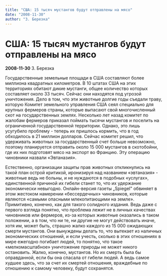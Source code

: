 ```yaml
---
title: "США: 15 тысяч мустангов будут отправлены на мясо"
date: "2008-11-30"
author: "З. Березка"
---
```


# США: 15 тысяч мустангов будут отправлены на мясо

**2008-11-30** З. Березка

Государственные земельные площади в США составляют более миллиона квадратных километров. В 10 штатах США на этих территориях обитают дикие мустанги, общее количество которых составляет около 33 тысяч. Сейчас они находятся под угрозой уничтожения. Дело в том, что эти животные долгие годы съедали траву, которую Комитет земельного управления США сеял специально для крупных фермеров страны, которые выпасают свой многочисленный скот на государственных землях. Несколько лет назад комитет по жалобам фермеров приказал поймать тысячи мустангов и поселить на ограниченной государственной территории. Однако, это лишь усугубило проблему - теперь их пришлось кормить, что в год обходилось в 21 миллион долларов. Сейчас комитет решил, что удерживать животных за государственный счет больше невозможно, поэтому планируется отправить около 15 000 мустангов в скотобойни, где их них подготовят мясо на экспорт во Францию. Эту операцию чиновники назвали «Эвтаназия».

Естественно, организации защиты прав животных откликнулись на такой план острой критикой, иронизируя над названием «эвтаназия» - животные ведь не больны, и не нуждаются в подобных «услугах», единственной причиной их гибели станет то, что их удержание экономически невыгодно. Онлайн-версия газеты „Spiegel" обвиняет в этом жестоком намерении «бессердечных» чиновников, которые являются «самыми опасными млекопитающими на земле». Примитивно, конечно, как для такого солидного издания. Ведь даже с первого взгляда понятно, что проблема лежит не в личных качествах чиновников или фермеров, из-за которых животные оказались в таком положении, а в том, что ни те, ни другие не могут действовать иначе, хотя им, может быть, страшно жалко каждого из 15 000 ожидающих смерти мустангов. Они вынуждены делать то, что вытекает из наличных экономических отношений, и если учесть, сколько в этих отношениях в мире ежегодно погибает людей, то понятно, что такое «мелкомасштабное» уничтожение природы не может никого остановить. Жалко, конечно, мустангов. Но их смерть была бы оправданной, если бы она спасала от гибели людей. А ведь самое худшее здесь, что за счет их смертей отношения, враждебные по отношению к самому человеку, будут сохранятся.